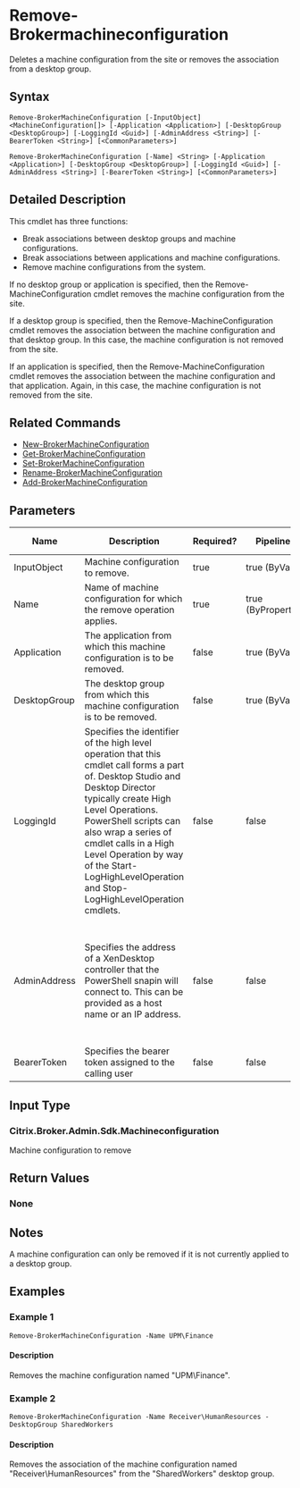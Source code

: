 ﻿
# Remove-Brokermachineconfiguration
Deletes a machine configuration from the site or removes the association from a desktop group.
## Syntax
```
Remove-BrokerMachineConfiguration [-InputObject] <MachineConfiguration[]> [-Application <Application>] [-DesktopGroup <DesktopGroup>] [-LoggingId <Guid>] [-AdminAddress <String>] [-BearerToken <String>] [<CommonParameters>]

Remove-BrokerMachineConfiguration [-Name] <String> [-Application <Application>] [-DesktopGroup <DesktopGroup>] [-LoggingId <Guid>] [-AdminAddress <String>] [-BearerToken <String>] [<CommonParameters>]
```
## Detailed Description
This cmdlet has three functions:

* Break associations between desktop groups and machine configurations.
* Break associations between applications and machine configurations.
* Remove machine configurations from the system.

If no desktop group or application is specified, then the Remove-MachineConfiguration cmdlet removes the machine configuration from the site.

If a desktop group is specified, then the Remove-MachineConfiguration cmdlet removes the association between the machine configuration and that desktop group. In this case, the machine configuration is not removed from the site.

If an application is specified, then the Remove-MachineConfiguration cmdlet removes the association between the machine configuration and that application. Again, in this case, the machine configuration is not removed from the site.


## Related Commands

* [New-BrokerMachineConfiguration](../New-BrokerMachineConfiguration/)
* [Get-BrokerMachineConfiguration](../Get-BrokerMachineConfiguration/)
* [Set-BrokerMachineConfiguration](../Set-BrokerMachineConfiguration/)
* [Rename-BrokerMachineConfiguration](../Rename-BrokerMachineConfiguration/)
* [Add-BrokerMachineConfiguration](../Add-BrokerMachineConfiguration/)
## Parameters
| Name   | Description | Required? | Pipeline Input | Default Value |
| --- | --- | --- | --- | --- |
| InputObject | Machine configuration to remove. | true | true (ByValue) | None |
| Name | Name of machine configuration for which the remove operation applies. | true | true (ByPropertyName) | None |
| Application | The application from which this machine configuration is to be removed. | false | true (ByValue) | None |
| DesktopGroup | The desktop group from which this machine configuration is to be removed. | false | true (ByValue) | None |
| LoggingId | Specifies the identifier of the high level operation that this cmdlet call forms a part of. Desktop Studio and Desktop Director typically create High Level Operations. PowerShell scripts can also wrap a series of cmdlet calls in a High Level Operation by way of the Start-LogHighLevelOperation and Stop-LogHighLevelOperation cmdlets. | false | false |  |
| AdminAddress | Specifies the address of a XenDesktop controller that the PowerShell snapin will connect to. This can be provided as a host name or an IP address. | false | false | Localhost. Once a value is provided by any cmdlet, this value will become the default. |
| BearerToken | Specifies the bearer token assigned to the calling user | false | false |  |

## Input Type

### Citrix.Broker.Admin.Sdk.Machineconfiguration
Machine configuration to remove
## Return Values

### None

## Notes
A machine configuration can only be removed if it is not currently applied to a desktop group.
## Examples

### Example 1
```
Remove-BrokerMachineConfiguration -Name UPM\Finance
```
#### Description
Removes the machine configuration named "UPM\\Finance".
### Example 2
```
Remove-BrokerMachineConfiguration -Name Receiver\HumanResources -DesktopGroup SharedWorkers
```
#### Description
Removes the association of the machine configuration named "Receiver\\HumanResources" from the "SharedWorkers" desktop group.
